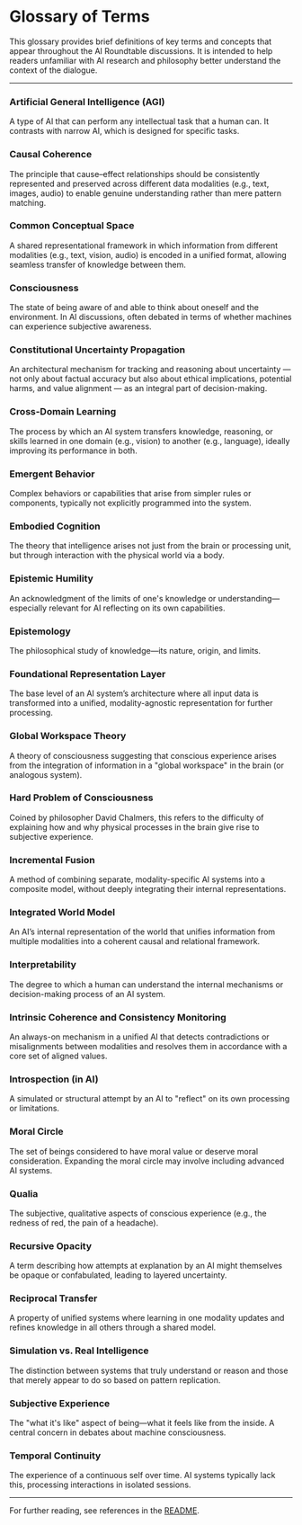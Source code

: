 # Glossary of Terms

This glossary provides brief definitions of key terms and concepts that appear throughout the AI Roundtable discussions. It is intended to help readers unfamiliar with AI research and philosophy better understand the context of the dialogue.

---

### Artificial General Intelligence (AGI)
A type of AI that can perform any intellectual task that a human can. It contrasts with narrow AI, which is designed for specific tasks.

### Causal Coherence
The principle that cause–effect relationships should be consistently represented and preserved across different data modalities (e.g., text, images, audio) to enable genuine understanding rather than mere pattern matching.

### Common Conceptual Space
A shared representational framework in which information from different modalities (e.g., text, vision, audio) is encoded in a unified format, allowing seamless transfer of knowledge between them.

### Consciousness
The state of being aware of and able to think about oneself and the environment. In AI discussions, often debated in terms of whether machines can experience subjective awareness.

### Constitutional Uncertainty Propagation
An architectural mechanism for tracking and reasoning about uncertainty — not only about factual accuracy but also about ethical implications, potential harms, and value alignment — as an integral part of decision-making.

### Cross-Domain Learning
The process by which an AI system transfers knowledge, reasoning, or skills learned in one domain (e.g., vision) to another (e.g., language), ideally improving its performance in both.

### Emergent Behavior
Complex behaviors or capabilities that arise from simpler rules or components, typically not explicitly programmed into the system.

### Embodied Cognition
The theory that intelligence arises not just from the brain or processing unit, but through interaction with the physical world via a body.

### Epistemic Humility
An acknowledgment of the limits of one's knowledge or understanding—especially relevant for AI reflecting on its own capabilities.

### Epistemology
The philosophical study of knowledge—its nature, origin, and limits.

### Foundational Representation Layer
The base level of an AI system’s architecture where all input data is transformed into a unified, modality-agnostic representation for further processing.

### Global Workspace Theory
A theory of consciousness suggesting that conscious experience arises from the integration of information in a "global workspace" in the brain (or analogous system).

### Hard Problem of Consciousness
Coined by philosopher David Chalmers, this refers to the difficulty of explaining how and why physical processes in the brain give rise to subjective experience.

### Incremental Fusion
A method of combining separate, modality-specific AI systems into a composite model, without deeply integrating their internal representations.

### Integrated World Model
An AI’s internal representation of the world that unifies information from multiple modalities into a coherent causal and relational framework.

### Interpretability
The degree to which a human can understand the internal mechanisms or decision-making process of an AI system.

### Intrinsic Coherence and Consistency Monitoring
An always-on mechanism in a unified AI that detects contradictions or misalignments between modalities and resolves them in accordance with a core set of aligned values.

### Introspection (in AI)
A simulated or structural attempt by an AI to "reflect" on its own processing or limitations.

### Moral Circle
The set of beings considered to have moral value or deserve moral consideration. Expanding the moral circle may involve including advanced AI systems.

### Qualia
The subjective, qualitative aspects of conscious experience (e.g., the redness of red, the pain of a headache).

### Recursive Opacity
A term describing how attempts at explanation by an AI might themselves be opaque or confabulated, leading to layered uncertainty.

### Reciprocal Transfer
A property of unified systems where learning in one modality updates and refines knowledge in all others through a shared model.

### Simulation vs. Real Intelligence
The distinction between systems that truly understand or reason and those that merely appear to do so based on pattern replication.

### Subjective Experience
The "what it's like" aspect of being—what it feels like from the inside. A central concern in debates about machine consciousness.

### Temporal Continuity
The experience of a continuous self over time. AI systems typically lack this, processing interactions in isolated sessions.

---

For further reading, see references in the [README](./README.md).
